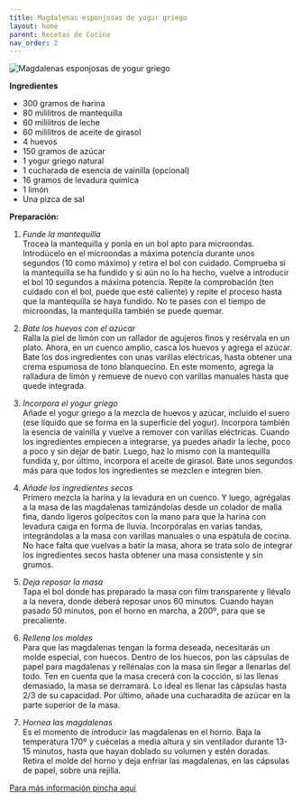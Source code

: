 ```yaml
---
title: Magdalenas esponjosas de yogur griego
layout: home
parent: Recetas de Cocina
nav_order: 2
---
```

![Magdalenas esponjosas de yogur griego](https://i.ytimg.com/vi/-2aUPmh8Qyo/hq720.jpg?sqp=-oaymwEhCK4FEIIDSFryq4qpAxMIARUAAAAAGAElAADIQj0AgKJD&rs=AOn4CLByAG_ctlM96-8PWl6FRGkeJEgtVw)

**Ingredientes**

* 300 gramos de harina
* 80 mililitros de mantequilla
* 60 mililitros de leche
* 60 mililitros de aceite de girasol
* 4 huevos
* 150 gramos de azúcar
* 1 yogur griego natural
* 1 cucharada de esencia de vainilla (opcional)
* 16 gramos de levadura química
* 1 limón
* Una pizca de sal

**Preparación:**

1. _Funde la mantequilla_<br>
Trocea la mantequilla y ponla en un bol apto para microondas. Introdúcelo en el microondas a máxima potencia durante unos segundos (10 como máximo) y retira el bol con cuidado. Comprueba si la mantequilla se ha fundido y si aún no lo ha hecho, vuelve a introducir el bol 10 segundos a máxima potencia. Repite la comprobación (ten cuidado con el bol, puede que esté caliente) y repite el proceso hasta que la mantequilla se haya fundido. No te pases con el tiempo de microondas, la mantequilla también se puede quemar.

2. _Bate los huevos con el azúcar_<br>
Ralla la piel de limón con un rallador de agujeros finos y resérvala en un plato. Ahora, en un cuenco amplio, casca los huevos y agrega el azúcar. Bate los dos ingredientes con unas varillas eléctricas, hasta obtener una crema espumosa de tono blanquecino. En este momento, agrega la ralladura de limón y remueve de nuevo con varillas manuales hasta que quede integrada.

3. _Incorpora el yogur griego_<br>
Añade el yogur griego a la mezcla de huevos y azúcar, incluido el suero (ese líquido que se forma en la superficie del yogur). Incorpora también la esencia de vainilla y vuelve a remover con varillas eléctricas. Cuando los ingredientes empiecen a integrarse, ya puedes añadir la leche, poco a poco y sin dejar de batir. Luego, haz lo mismo con la mantequilla fundida y, por último, incorpora el aceite de girasol. Bate unos segundos más para que todos los ingredientes se mezclen e integren bien.

4. _Añade los ingredientes secos_<br>
Primero mezcla la harina y la levadura en un cuenco. Y luego, agrégalas a la masa de las magdalenas tamizándolas desde un colador de malla fina, dando ligeros golpecitos con la mano para que la harina con levadura caiga en forma de lluvia. Incorpóralas en varias tandas, integrándolas a la masa con varillas manuales o una espátula de cocina. No hace falta que vuelvas a batir la masa, ahora se trata solo de integrar los ingredientes secos hasta obtener una masa consistente y sin grumos.

5. _Deja reposar la masa_<br>
Tapa el bol donde has preparado la masa con film transparente y llévalo a la nevera, donde deberá reposar unos 60 minutos. Cuando hayan pasado 50 minutos, pon el horno en marcha, a 200º, para que se precaliente.

6. _Rellena los moldes_<br>
Para que las magdalenas tengan la forma deseada, necesitarás un molde especial, con huecos. Dentro de los huecos, pon las cápsulas de papel para magdalenas y rellénalas con la masa sin llegar a llenarlas del todo. Ten en cuenta que la masa crecerá con la cocción, si las llenas demasiado, la masa se derramará. Lo ideal es llenar las cápsulas hasta 2/3 de su capacidad. Por último, añade una cucharadita de azúcar en la parte superior de la masa.

7. _Hornea las magdalenas_<br>
Es el momento de introducir las magdalenas en el horno. Baja la temperatura 170º y cuécelas a media altura y sin ventilador durante 13-15 minutos, hasta que hayan doblado su volumen y estén doradas. Retira el molde del horno y deja enfriar las magdalenas, en las cápsulas de papel, sobre una rejilla.

[Para más información pincha aquí](https://www.lecturas.com/recetas/receta-facil-abuela-magdalenas-esponjosas-yogur-griego-delicia-para-desayuno_12422.html)
